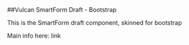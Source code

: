 ##Vulcan SmartForm Draft - Bootstrap

This is the SmartForm draft component, skinned for bootstrap

Main info here: link